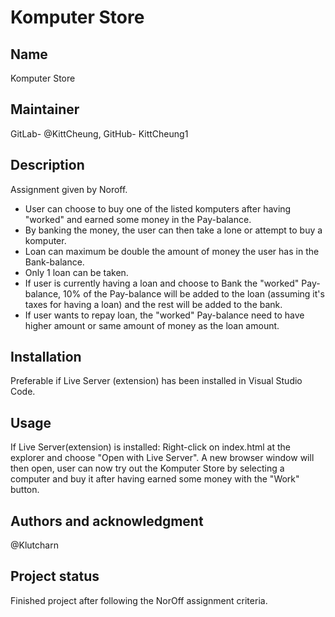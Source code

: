 # Komputer Store

## Name
Komputer Store

## Maintainer
GitLab- @KittCheung, 
GitHub- KittCheung1

## Description
Assignment given by Noroff.
* User can choose to buy one of the listed komputers after having "worked" and earned some money in the Pay-balance.
* By banking the money, the user can then take a lone or attempt to buy a komputer.
* Loan can maximum be double the amount of money the user has in the Bank-balance.
* Only 1 loan can be taken.
* If user is currently having a loan and choose to Bank the "worked" Pay-balance, 10% of the Pay-balance will be added to the loan (assuming it's taxes for having a loan)
and the rest will be added to the bank.
* If user wants to repay loan, the "worked" Pay-balance need to have higher amount or same amount of money as the loan amount.

## Installation
Preferable if Live Server (extension) has been installed in Visual Studio Code.

## Usage
If Live Server(extension) is installed: Right-click on index.html at the explorer and choose "Open with Live Server".
A new browser window will then open, user can now try out the Komputer Store by selecting a computer and buy it after having earned some money with the "Work" button.

## Authors and acknowledgment
@Klutcharn

## Project status
Finished project after following the NorOff assignment criteria.

